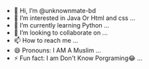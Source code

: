 - 👋 Hi, I’m @unknownmate-bd
- 👀 I’m interested in Java Or Html and css ...
- 🌱 I’m currently learning Python ...
- 💞️ I’m looking to collaborate on ...
- 📫 How to reach me ...
- 😄 Pronouns: I AM A Muslim ...
- ⚡ Fun fact: I am Don't Know Porgraming😂 ...

<!---
I am unknownm@te I am A Ddos Creator I am Just Make Ddos With Javascript I am Always Try To Give Some Unknown Fact

--->
